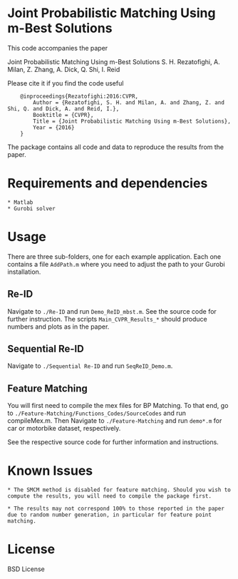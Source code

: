 # Joint Probabilistic Matching Using m-Best Solutions

This code accompanies the paper

Joint Probabilistic Matching Using m-Best Solutions
S. H. Rezatofighi, A. Milan, Z. Zhang,  A. Dick, Q. Shi, I. Reid 

Please cite it if you find the code useful
```
    @inproceedings{Rezatofighi:2016:CVPR,
        Author = {Rezatofighi, S. H. and Milan, A. and Zhang, Z. and Shi, Q. and Dick, A. and Reid, I.},
        Booktitle = {CVPR},
        Title = {Joint Probabilistic Matching Using m-Best Solutions},
        Year = {2016}
    }
```

The package contains all code and data to reproduce the results from the paper.

# Requirements and dependencies
    * Matlab
    * Gurobi solver
    

# Usage

There are three sub-folders, one for each example application. Each one contains a file `AddPath.m` where you need to adjust the path to your Gurobi installation.


## Re-ID
Navigate to `./Re-ID` and run `Demo_ReID_mbst.m`.  See the source code for further instruction. The scripts `Main_CVPR_Results_*` should produce numbers and plots as in the paper.

## Sequential Re-ID
Navigate to `./Sequential Re-ID` and run `SeqReID_Demo.m`.

## Feature Matching
You will first need to compile the mex files for BP Matching. To that end, go to 
`./Feature-Matching/Functions_Codes/SourceCodes` and run compileMex.m. Then
Navigate to `./Feature-Matching` and run `demo*.m` for car or motorbike dataset, respectively.


See the respective source code for further information and instructions. 

# Known Issues

    * The SMCM method is disabled for feature matching. Should you wish to compute the results, you will need to compile the package first.
    
    * The results may not correspond 100% to those reported in the paper due to random number generation, in particular for feature point matching.

# License

BSD License